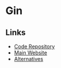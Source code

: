# Gin

<!--
https://app.pluralsight.com/library/courses/gin-go-web-app-framework/table-of-contents
https://www.udemy.com/course/building-restful-apis-with-go/
-->

## Links

- [Code Repository](https://github.com/gin-gonic/gin)
- [Main Website](https://gin-gonic.com)
- [Alternatives](/alternatives.md#golang-frameworks)
